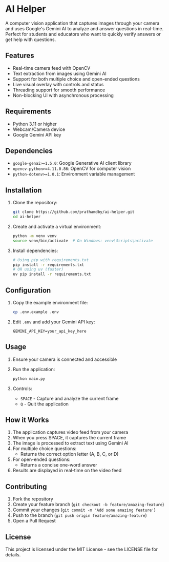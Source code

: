 # AI Helper

A computer vision application that captures images through your camera and uses Google's Gemini AI to analyze and answer questions in real-time. Perfect for students and educators who want to quickly verify answers or get help with questions.

## Features

- Real-time camera feed with OpenCV
- Text extraction from images using Gemini AI
- Support for both multiple choice and open-ended questions
- Live visual overlay with controls and status
- Threading support for smooth performance
- Non-blocking UI with asynchronous processing

## Requirements

- Python 3.11 or higher
- Webcam/Camera device
- Google Gemini API key

## Dependencies

- `google-genai>=1.5.0`: Google Generative AI client library
- `opencv-python>=4.11.0.86`: OpenCV for computer vision
- `python-dotenv>=1.0.1`: Environment variable management

## Installation

1. Clone the repository:

   ```bash
   git clone https://github.com/prathamdby/ai-helper.git
   cd ai-helper
   ```

2. Create and activate a virtual environment:

   ```bash
   python -m venv venv
   source venv/bin/activate  # On Windows: venv\Scripts\activate
   ```

3. Install dependencies:
   ```bash
   # Using pip with requirements.txt
   pip install -r requirements.txt
   # OR using uv (faster)
   uv pip install -r requirements.txt
   ```

## Configuration

1. Copy the example environment file:

   ```bash
   cp .env.example .env
   ```

2. Edit `.env` and add your Gemini API key:
   ```
   GEMINI_API_KEY=your_api_key_here
   ```

## Usage

1. Ensure your camera is connected and accessible

2. Run the application:

   ```bash
   python main.py
   ```

3. Controls:
   - `SPACE` - Capture and analyze the current frame
   - `Q` - Quit the application

## How it Works

1. The application captures video feed from your camera
2. When you press SPACE, it captures the current frame
3. The image is processed to extract text using Gemini AI
4. For multiple choice questions:
   - Returns the correct option letter (A, B, C, or D)
5. For open-ended questions:
   - Returns a concise one-word answer
6. Results are displayed in real-time on the video feed

## Contributing

1. Fork the repository
2. Create your feature branch (`git checkout -b feature/amazing-feature`)
3. Commit your changes (`git commit -m 'Add some amazing feature'`)
4. Push to the branch (`git push origin feature/amazing-feature`)
5. Open a Pull Request

## License

This project is licensed under the MIT License - see the LICENSE file for details.
